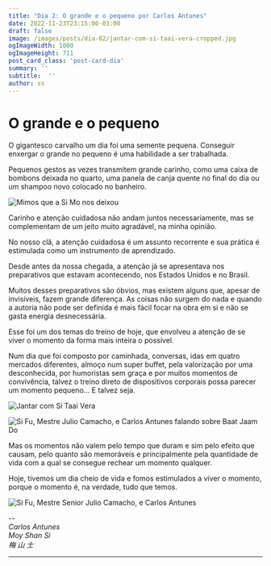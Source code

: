 ```yaml
---
title: "Dia 2: O grande e o pequeno por Carlos Antunes"
date: 2022-11-23T23:15:00-03:00
draft: false
image: /images/posts/dia-02/jantar-com-si-taai-vera-cropped.jpg
ogImageWidth: 1080
ogImageHeight: 711
post_card_class: 'post-card-dia'
summary: ''
subtitle:  ''
author: ss
---
```


# O grande e o pequeno

O gigantesco carvalho um dia foi uma semente pequena. Conseguir enxergar o grande no pequeno é uma habilidade a ser trabalhada.

Pequenos gestos as vezes transmitem grande carinho, como uma caixa de bombons deixada no quarto, uma panela de canja quente no final do dia ou um shampoo novo colocado no banheiro.

![Mimos que a Si Mo nos deixou](/images/posts/dia-02/mimos-si-mo-nos-deixou.jpeg)

Carinho e atenção cuidadosa não andam juntos necessariamente, mas se complementam de um jeito muito agradável, na minha opinião.

No nosso clã, a atenção cuidadosa é um assunto recorrente e sua prática é estimulada como um instrumento de aprendizado.

Desde antes da nossa chegada, a atenção já se apresentava nos preparativos que estavam acontecendo, nos Estados Unidos e no Brasil.

Muitos desses preparativos são óbvios, mas existem alguns que, apesar de invisíveis, fazem grande diferença. As coisas não surgem do nada e quando a autoria não pode ser definida é mais fácil focar na obra em si e não se gasta energia desnecessária.

Esse foi um dos temas do treino de hoje, que envolveu a atenção de se viver o momento da forma mais inteira o possível.

Num dia que foi composto por caminhada, conversas, idas em quatro mercados diferentes, almoço num super buffet, pela valorização por uma desconhecida, por humoristas sem graça e por muitos momentos de convivência, talvez o treino direto de dispositivos corporais possa parecer um momento pequeno... E talvez seja.

![Jantar com Si Taai Vera](/images/posts/dia-02/jantar-com-si-taai-vera.jpg)


![Si Fu, Mestre Julio Camacho, e Carlos Antunes falando sobre Baat Jaam Do](/images/posts/dia-02/si-fu-mestre-julio-camacho-carlos-antunes-bjd-2.jpg)


Mas os momentos não valem pelo tempo que duram e sim pelo efeito que causam, pelo quanto são memoráveis e principalmente pela quantidade de vida com a qual se consegue rechear um momento qualquer.

Hoje, tivemos um dia cheio de vida e fomos estimulados a viver o momento, porque o momento é, na verdade, tudo que temos.

![Si Fu, Mestre Senior Julio Camacho, e Carlos Antunes](/images/posts/dia-02/si-fu-mestre-julio-camacho-carlos-antunes-mesa.jpeg)


--  
_Carlos Antunes_  
_Moy Shan Si_  
_梅 山 士_  

***